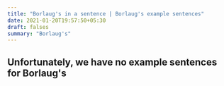 ```yaml
---
title: "Borlaug's in a sentence | Borlaug's example sentences"
date: 2021-01-20T19:57:50+05:30
draft: falses
summary: "Borlaug's"
---
```

## Unfortunately, we have no example sentences for Borlaug's                 
